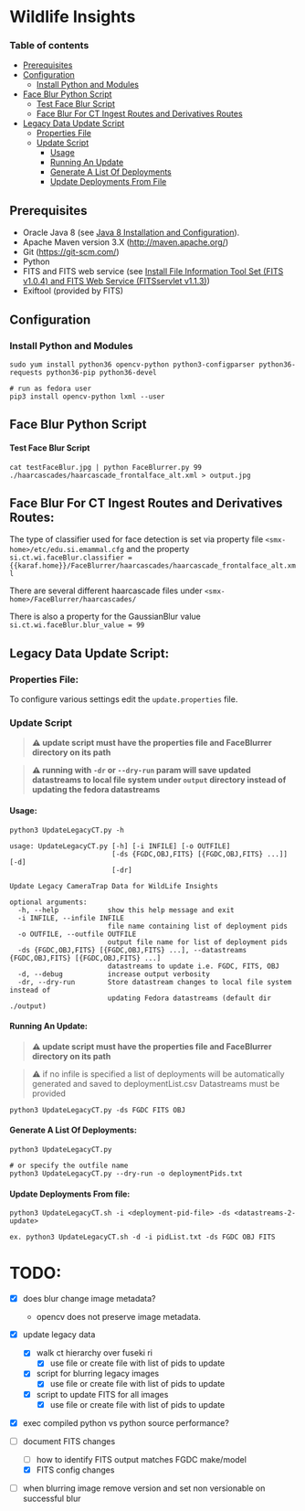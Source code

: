 # Wildlife Insights

### Table of contents
* [Prerequisites](#prerequisites)
* [Configuration](#configuration)
    * [Install Python and Modules](#install-python-and-modules)
* [Face Blur Python Script](#face-blur-python-script)
    * [Test Face Blur Script](#test-face-blur-script)
    * [Face Blur For CT Ingest Routes and Derivatives Routes](#face-blur-for-ct-ingest-routes-and-derivatives-routes)
* [Legacy Data Update Script](#legacy-data-update-script)
    * [Properties File](#properties-file)
    * [Update Script](#update-script)
        * [Usage](#usage)
        * [Running An Update](#running-an-update)
        * [Generate A List Of Deployments](#generate-a-list-of-deployments)
        * [Update Deployments From File](#update-deployments-from-file)

## Prerequisites
* Oracle Java 8 (see [Java 8 Installation and Configuration](https://confluence.si.edu/display/SIDKB/Java+8+Installation+and+Configuration)).
* Apache Maven version 3.X (http://maven.apache.org/)
* Git (https://git-scm.com/)
* Python
* FITS and FITS web service (see [Install File Information Tool Set (FITS v1.0.4) and FITS Web Service (FITSservlet v1.1.3)](https://confluence.si.edu/pages/viewpage.action?pageId=3735601))
* Exiftool (provided by FITS)

## Configuration

### Install Python and Modules

```
sudo yum install python36 opencv-python python3-configparser python36-requests python36-pip python36-devel

# run as fedora user
pip3 install opencv-python lxml --user
```


## Face Blur Python Script


#### Test Face Blur Script

```
cat testFaceBlur.jpg | python FaceBlurrer.py 99 ./haarcascades/haarcascade_frontalface_alt.xml > output.jpg
```


## Face Blur For CT Ingest Routes and Derivatives Routes:

The type of classifier used for face detection is set via property file `<smx-home>/etc/edu.si.emammal.cfg` and the property `si.ct.wi.faceBlur.classifier = {{karaf.home}}/FaceBlurrer/haarcascades/haarcascade_frontalface_alt.xml`

There are several different haarcascade files under `<smx-home>/FaceBlurrer/haarcascades/`

There is also a property for the GaussianBlur value `si.ct.wi.faceBlur.blur_value = 99`



## Legacy Data Update Script:

### Properties File:

To configure various settings edit the `update.properties` file.
   

### Update Script

> **:warning: update script must have the properties file and FaceBlurrer directory on its path** 

> **:warning: running with `-dr` or `--dry-run` param will save updated datastreams to local file system under `output` directory instead of updating the fedora datastreams**

#### Usage:
```
python3 UpdateLegacyCT.py -h

usage: UpdateLegacyCT.py [-h] [-i INFILE] [-o OUTFILE]
                         [-ds {FGDC,OBJ,FITS} [{FGDC,OBJ,FITS} ...]] [-d]
                         [-dr]

Update Legacy CameraTrap Data for WildLife Insights

optional arguments:
  -h, --help            show this help message and exit
  -i INFILE, --infile INFILE
                        file name containing list of deployment pids
  -o OUTFILE, --outfile OUTFILE
                        output file name for list of deployment pids
  -ds {FGDC,OBJ,FITS} [{FGDC,OBJ,FITS} ...], --datastreams {FGDC,OBJ,FITS} [{FGDC,OBJ,FITS} ...]
                        datastreams to update i.e. FGDC, FITS, OBJ
  -d, --debug           increase output verbosity
  -dr, --dry-run        Store datastream changes to local file system instead of
                        updating Fedora datastreams (default dir ./output)
```

#### Running An Update:

> **:warning: update script must have the properties file and FaceBlurrer directory on its path** 

> :warning: if no infile is specified a list of deployments will be automatically generated and saved to deploymentList.csv
> Datastreams must be provided 

```
python3 UpdateLegacyCT.py -ds FGDC FITS OBJ
```

#### Generate A List Of Deployments:

```
python3 UpdateLegacyCT.py

# or specify the outfile name
python3 UpdateLegacyCT.py --dry-run -o deploymentPids.txt
```


#### Update Deployments From file: 

```
python3 UpdateLegacyCT.sh -i <deployment-pid-file> -ds <datastreams-2-update>

ex. python3 UpdateLegacyCT.sh -d -i pidList.txt -ds FGDC OBJ FITS
```



# TODO:

- [X] does blur change image metadata?
    - opencv does not preserve image metadata.
- [X] update legacy data
    - [X] walk ct hierarchy over fuseki ri 
        - [X] use file or create file with list of pids to update
    - [X] script for blurring legacy images
        - [X] use file or create file with list of pids to update  
    - [X] script to update FITS for all images
        - [X] use file or create file with list of pids to update
- [X] exec compiled python vs python source performance? 
- [ ] document FITS changes 
    - [ ] how to identify FITS output matches FGDC make/model 
    - [X] FITS config changes 
- [ ] when blurring image remove version and set non versionable on successful blur


 
